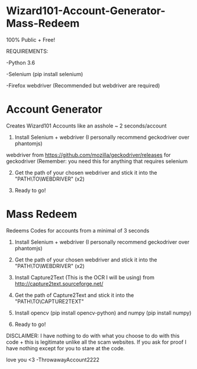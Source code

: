 # Wizard101-Account-Generator-Mass-Redeem


100% Public + Free!


REQUIREMENTS:

  -Python 3.6
  
  -Selenium (pip install selenium)
  
  -Firefox webdriver (Recommended but webdriver are required)
  

# Account Generator


Creates Wizard101 Accounts like an asshole ~ 2 seconds/account



1. Install Selenium + webdriver (I personally recommend geckodriver over phantomjs)


webdriver from https://github.com/mozilla/geckodriver/releases for geckodriver (Remember: you need this for anything that requires selenium


2. Get the path of your chosen webdriver and stick it into the "PATH\TO\WEBDRIVER" (x2)


3. Ready to go!


# Mass Redeem


Redeems Codes for accounts from a minimal of 3 seconds



1. Install Selenium + webdriver (I personally recommend geckodriver over phantomjs)


2. Get the path of your chosen webdriver and stick it into the "PATH\TO\WEBDRIVER" (x2)


3. Install Capture2Text (This is the OCR I will be using) from http://capture2text.sourceforge.net/


4. Get the path of Capture2Text and stick it into the "PATH\TO\CAPTURE2TEXT"


5. Install opencv (pip install opencv-python) and numpy (pip install numpy)


6. Ready to go!




DISCLAIMER: I have nothing to do with what you choose to do with this code + this is legitimate unlike all the scam websites. If you ask for proof I have nothing except for you to stare at the code.


love you <3
-ThrowawayAccount2222
